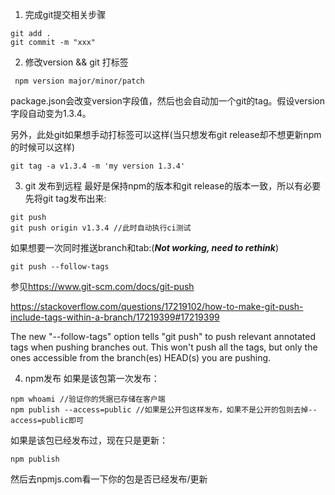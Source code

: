 1. 完成git提交相关步骤
```
git add .
git commit -m "xxx"
```

2. 修改version && git 打标签
```
 npm version major/minor/patch
```
package.json会改变version字段值，然后也会自动加一个git的tag。假设version 字段自动变为1.3.4。


另外，此处git如果想手动打标签可以这样(当只想发布git release却不想更新npm的时候可以这样)
```
git tag -a v1.3.4 -m 'my version 1.3.4'
```

3. git 发布到远程
最好是保持npm的版本和git release的版本一致，所以有必要先将git tag发布出来:
```
git push
git push origin v1.3.4 //此时自动执行ci测试
```

如果想要一次同时推送branch和tab:(***Not working, need to rethink***)
```
git push --follow-tags
```

参见<https://www.git-scm.com/docs/git-push>

<https://stackoverflow.com/questions/17219102/how-to-make-git-push-include-tags-within-a-branch/17219399#17219399>

The new "--follow-tags" option tells "git push" to push relevant annotated tags when pushing branches out.
This won't push all the tags, but only the ones accessible from the branch(es) HEAD(s) you are pushing.


4. npm发布
如果是该包第一次发布：
```
npm whoami //验证你的凭据已存储在客户端
npm publish --access=public //如果是公开包这样发布，如果不是公开的包则去掉--access=public即可

```

如果是该包已经发布过，现在只是更新：

```
npm publish
```

然后去npmjs.com看一下你的包是否已经发布/更新